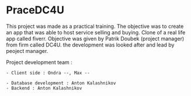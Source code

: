 
# PraceDC4U
This project was made as a practical training. 
The objective was to create an app that was able to host service selling and buying.
Clone of a real life app called fiverr.
Objective was given by Patrik Doubek (project manager) from firm called DC4U.
the development was looked after and lead by peoject manager.

Project development team : 

    - Client side : Ondra --, Max --

    - Database development : Anton Kalashnikov
    - Backend : Anton Kalashnikov